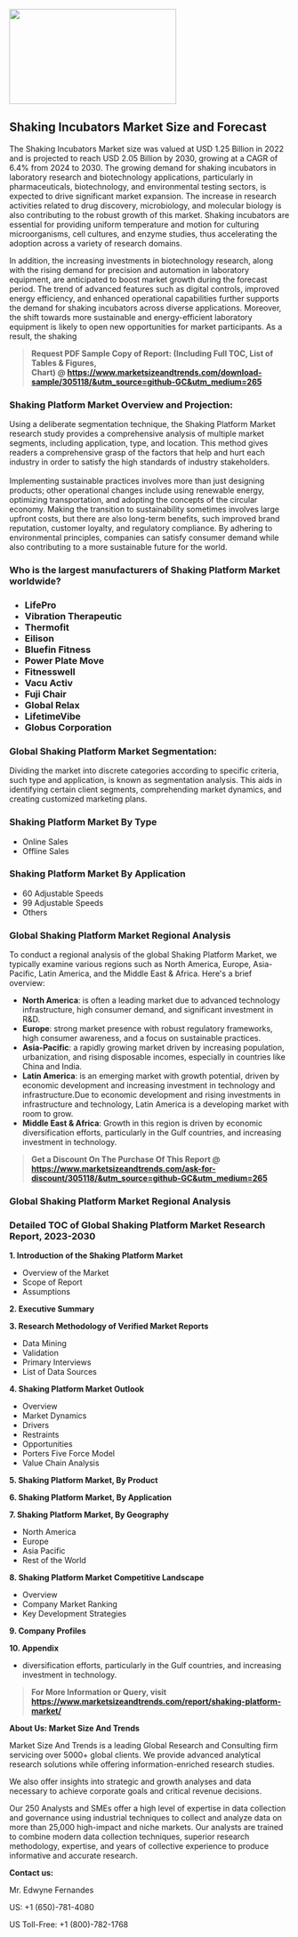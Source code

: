 <p><img class="alignnone size-medium wp-image-20088" src="https://ffe5etoiles.com/wp-content/uploads/2024/12/MST1-300x171.png" alt="" width="300" height="171" /></p><h2>Shaking Incubators Market Size and Forecast</h2><p>The Shaking Incubators Market size was valued at USD 1.25 Billion in 2022 and is projected to reach USD 2.05 Billion by 2030, growing at a CAGR of 6.4% from 2024 to 2030. The growing demand for shaking incubators in laboratory research and biotechnology applications, particularly in pharmaceuticals, biotechnology, and environmental testing sectors, is expected to drive significant market expansion. The increase in research activities related to drug discovery, microbiology, and molecular biology is also contributing to the robust growth of this market. Shaking incubators are essential for providing uniform temperature and motion for culturing microorganisms, cell cultures, and enzyme studies, thus accelerating the adoption across a variety of research domains.</p><p>In addition, the increasing investments in biotechnology research, along with the rising demand for precision and automation in laboratory equipment, are anticipated to boost market growth during the forecast period. The trend of advanced features such as digital controls, improved energy efficiency, and enhanced operational capabilities further supports the demand for shaking incubators across diverse applications. Moreover, the shift towards more sustainable and energy-efficient laboratory equipment is likely to open new opportunities for market participants. As a result, the shaking </p><blockquote id="" class=""><strong>Request PDF Sample Copy of Report: (Including Full TOC, List of Tables &amp; Figures, Chart)&nbsp;@&nbsp;<strong><a href="https://www.marketsizeandtrends.com/download-sample/305118/&utm_source=github-GC&utm_medium=265" target="_blank">https://www.marketsizeandtrends.com/download-sample/305118/&utm_source=github-GC&utm_medium=265</a></strong></strong></blockquote><h3 id="" class="">Shaking Platform Market&nbsp;Overview and Projection:</h3><p id="" class="">Using a deliberate segmentation technique, the Shaking Platform Market research study provides a comprehensive analysis of multiple market segments, including application, type, and location. This method gives readers a comprehensive grasp of the factors that help and hurt each industry in order to satisfy the high standards of industry stakeholders. <br /> <br />Implementing sustainable practices involves more than just designing products; other operational changes include using renewable energy, optimizing transportation, and adopting the concepts of the circular economy. Making the transition to sustainability sometimes involves large upfront costs, but there are also long-term benefits, such improved brand reputation, customer loyalty, and regulatory compliance. By adhering to environmental principles, companies can satisfy consumer demand while also contributing to a more sustainable future for the world.</p><h3 id="" class="">Who is the largest manufacturers of&nbsp;Shaking Platform Market worldwide?</h3><h3 class=""><p><ul><li>LifePro </li><li> Vibration Therapeutic </li><li> Thermofit </li><li> Eilison </li><li> Bluefin Fitness </li><li> Power Plate Move </li><li> Fitnesswell </li><li> Vacu Activ </li><li> Fuji Chair </li><li> Global Relax </li><li> LifetimeVibe </li><li> Globus Corporation</li></ul></p></h3><h3 id="" class="">Global&nbsp;Shaking Platform Market Segmentation:</h3><p id="" class="">Dividing the market into discrete categories according to specific criteria, such type and application, is known as segmentation analysis. This aids in identifying certain client segments, comprehending market dynamics, and creating customized marketing plans.</p><h3 id="" class="">Shaking Platform Market&nbsp;By Type</h3><p><p><ul><li>Online Sales</li><li> Offline Sales</p></li></ul></p></p><h3 id="" class="">Shaking Platform Market&nbsp;By Application</h3><p class=""><p><ul><li>60 Adjustable Speeds</li><li> 99 Adjustable Speeds</li><li> Others</li></ul></p></p><h3 id="" class="">Global Shaking Platform Market Regional Analysis</h3><p id="" class="">To conduct a regional analysis of the global Shaking Platform Market, we typically examine various regions such as North America, Europe, Asia-Pacific, Latin America, and the Middle East &amp; Africa. Here's a brief overview:</p><ul><li><strong>North America</strong>: is often a leading market due to advanced technology infrastructure, high consumer demand, and significant investment in R&amp;D.</li><li><strong>Europe</strong>: strong market presence with robust regulatory frameworks, high consumer awareness, and a focus on sustainable practices.</li><li><strong>Asia-Pacific</strong>: a rapidly growing market driven by increasing population, urbanization, and rising disposable incomes, especially in countries like China and India.</li><li><strong>Latin America</strong>: is an emerging market with growth potential, driven by economic development and increasing investment in technology and infrastructure.Due to economic development and rising investments in infrastructure and technology, Latin America is a developing market with room to grow.</li><li><strong>Middle East &amp; Africa</strong>: Growth in this region is driven by economic diversification efforts, particularly in the Gulf countries, and increasing investment in technology.</li></ul><blockquote id="" class=""><strong>Get a Discount On The Purchase Of This Report @ <strong><a href="https://www.marketsizeandtrends.com/ask-for-discount/305118/&utm_source=github-GC&utm_medium=265" target="_blank">https://www.marketsizeandtrends.com/ask-for-discount/305118/&utm_source=github-GC&utm_medium=265</a></strong></strong></blockquote><h3 id="" class="">Global Shaking Platform Market Regional Analysis</h3><h3 id="" class="">Detailed TOC of Global Shaking Platform Market Research Report, 2023-2030</h3><p id="" class=""><strong>1. Introduction of the Shaking Platform Market</strong></p><ul><li>Overview of the Market</li><li>Scope of Report</li><li>Assumptions</li></ul><p id="" class=""><strong>2. Executive Summary</strong></p><p id="" class=""><strong>3. Research Methodology of Verified Market Reports</strong></p><ul><li>Data Mining</li><li>Validation</li><li>Primary Interviews</li><li>List of Data Sources</li></ul><p id="" class=""><strong>4. Shaking Platform Market Outlook</strong></p><ul><li>Overview</li><li>Market Dynamics</li><li>Drivers</li><li>Restraints</li><li>Opportunities</li><li>Porters Five Force Model</li><li>Value Chain Analysis</li></ul><p id="" class=""><strong>5. Shaking Platform Market, By Product</strong></p><p id="" class=""><strong>6. Shaking Platform Market, By Application</strong></p><p id="" class=""><strong>7. Shaking Platform Market, By Geography</strong></p><ul><li>North America</li><li>Europe</li><li>Asia Pacific</li><li>Rest of the World</li></ul><p id="" class=""><strong>8. Shaking Platform Market Competitive Landscape</strong></p><ul><li>Overview</li><li>Company Market Ranking</li><li>Key Development Strategies</li></ul><p id="" class=""><strong>9. Company Profiles</strong></p><p id="" class=""><strong>10. Appendix</strong></p><ul><li>diversification efforts, particularly in the Gulf countries, and increasing investment in technology.</li></ul><blockquote id="" class=""><strong>For More Information or Query, visit <strong><strong><a href="https://www.marketsizeandtrends.com/report/shaking-platform-market/" target="_blank">https://www.marketsizeandtrends.com/report/shaking-platform-market/</a></strong></strong></strong></blockquote><p id="" class=""><strong>About Us: Market Size And Trends</strong></p><p id="" class="">Market Size And Trends is a leading Global Research and Consulting firm servicing over 5000+ global clients. We provide advanced analytical research solutions while offering information-enriched research studies.</p><p id="" class="">We also offer insights into strategic and growth analyses and data necessary to achieve corporate goals and critical revenue decisions.</p><p id="" class="">Our 250 Analysts and SMEs offer a high level of expertise in data collection and governance using industrial techniques to collect and analyze data on more than 25,000 high-impact and niche markets. Our analysts are trained to combine modern data collection techniques, superior research methodology, expertise, and years of collective experience to produce informative and accurate research.</p><p id="" class=""><strong>Contact us:</strong></p><p id="" class="">Mr. Edwyne Fernandes</p><p id="" class="">US: +1 (650)-781-4080</p><p id="" class="">US Toll-Free: +1 (800)-782-1768</p>
